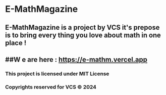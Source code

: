 # E-MathMagazine
## E-MathMagazine is a project by VCS it's prepose is to bring every thing you love about math in one place !  
##W e are here : https://e-mathm.vercel.app
--------------------------------------------
### This project is licensed under MIT License
### Copyrights reserved for VCS © 2024
